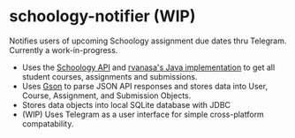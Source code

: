 # schoology-notifier (WIP)

Notifies users of upcoming Schoology assignment due dates thru Telegram. Currently a work-in-progress.


* Uses the [Schoology API](https://developers.schoology.com/api) and [rvanasa's Java implementation](https://github.com/rvanasa/schoology-api) to get all student courses, assignments and submissions.
* Uses [Gson](https://github.com/google/gson) to parse JSON API responses and stores data into User, Course, Assignment, and Submission Objects.
* Stores data objects into local SQLite database with JDBC
* (WIP) Uses Telegram as a user interface for simple cross-platform compatability.
